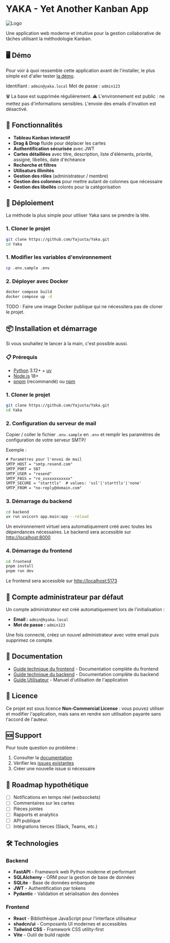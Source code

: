 
# YAKA - Yet Another Kanban App

![Logo](https://raw.githubusercontent.com/Yajusta/Yaka/refs/heads/main/frontend/public/yaka.ico)

Une application web moderne et intuitive pour la gestion collaborative de tâches utilisant la méthodologie Kanban.

## 🖥️ Démo

Pour voir à quoi ressemble cette application avant de l'installer, le plus simple est d'aller tester [la démo](https://yaka-demo.yajusta.fr/).

Identifiant : `admin@yaka.local`
Mot de passe : `admin123`

🗑️ La base est supprimée régulièrement.
⚠️ L'environnement est public : ne mettez pas d'informations sensibles.
L'envoie des emails d'invation est désactivé.

## 🚀 Fonctionnalités

- **Tableau Kanban interactif**
- **Drag & Drop** fluide pour déplacer les cartes
- **Authentification sécurisée** avec JWT
- **Cartes détaillées** avec titre, description, liste d'éléments, priorité, assigné, libellés, date d'échéance
- **Recherche et filtres**
- **Utilisaturs illimités**
- **Gestion des rôles** (administrateur / membre)
- **Gestion des colonnes** pour mettre autant de colonnes que nécessaire
- **Gestion des libellés** colorés pour la catégorisation

## 🚀 Déploiement

La méthode la plus simple pour utiliser Yaka sans se prendre la tête.

### 1. Cloner le projet

```bash
git clone https://github.com/Yajusta/Yaka.git
cd Yaka
```

### 1. Modifier les variables d'environnement

```bash
cp .env.sample .env
```

### 2. Déployer avec Docker

```bash
docker compose build
docker compose up -d
```

TODO : Faire une image Docker publique qui ne nécessitera pas de cloner le projet.

## 📦 Installation et démarrage

Si vous souhaitez le lancer à la main, c'est possible aussi.

### 📋 Prérequis

- [Python](https://www.python.org/downloads/) 3.12+ + [uv](https://docs.astral.sh/uv/)
- [Node.js](https://nodejs.org/fr/download) 18+
- [pnpm](https://pnpm.io/) (recommandé) ou [npm](https://www.npmjs.com/)

### 1. Cloner le projet

```bash
git clone https://github.com/Yajusta/Yaka.git
cd Yaka
```

### 2. Configuration du serveur de mail

Copier / coller le fichier `.env.sample` en `.env` et remplir les paramètres de configuration de votre serveur SMTP/

Exemple :

```txt
# Paramètres pour l'envoi de mail
SMTP_HOST = "smtp.resend.com"
SMTP_PORT = 587
SMTP_USER = "resend"
SMTP_PASS = "re_xxxxxxxxxxxx"
SMTP_SECURE = "starttls"  # values: 'ssl'|'starttls'|'none'
SMTP_FROM = "no-reply@domain.com"
```

### 3. Démarrage du backend

```bash
cd backend
uv run uvicorn app.main:app --reload
```

Un environnement virtuel sera automatiquement créé avec toutes les dépendances nécessaires.
Le backend sera accessible sur <http://localhost:8000>

### 4. Démarrage du frontend

```bash
cd frontend
pnpm install
pnpm run dev
```

Le frontend sera accessible sur <http://localhost:5173>

## 👤 Compte administrateur par défaut

Un compte administrateur est créé automatiquement lors de l'initialisation :

- **Email :** `admin@kyaka.local`
- **Mot de passe :** `admin123`

Une fois connecté, créez un nouvel administrateur avec votre email puis supprimez ce compte.

## 📖 Documentation

- [Guide technique du frontend](docs/frontend-technical-documentation.md) - Documentation complète du frontend
- [Guide technique du backend](docs/backend-technical-documentation.md) - Documentation complète du backend
- [Guide Utilisateur](docs/user-guide.md) - Manuel d'utilisation de l'application

## 📄 Licence

Ce projet est sous licence **Non-Commercial License** : vous pouvez utiliser et modifier l'application, mais sans en rendre son utilisation payante sans l'accord de l'auteur.

## 🆘 Support

Pour toute question ou problème :

1. Consulter la [documentation](docs/)
2. Vérifier les [issues existantes]([../../issues](https://github.com/Yajusta/Yaka/issues))
3. Créer une nouvelle issue si nécessaire

## 🔄 Roadmap hypothétique

- [ ] Notifications en temps réel (websockets)
- [ ] Commentaires sur les cartes
- [ ] Pièces jointes
- [ ] Rapports et analytics
- [ ] API publique
- [ ] Intégrations tierces (Slack, Teams, etc.)

## 🛠️ Technologies

### Backend

- **FastAPI** - Framework web Python moderne et performant
- **SQLAlchemy** - ORM pour la gestion de base de données
- **SQLite** - Base de données embarquée
- **JWT** - Authentification par tokens
- **Pydantic** - Validation et sérialisation des données

### Frontend

- **React** - Bibliothèque JavaScript pour l'interface utilisateur
- **shadcn/ui** - Composants UI modernes et accessibles
- **Tailwind CSS** - Framework CSS utility-first
- **Vite** - Outil de build rapide
